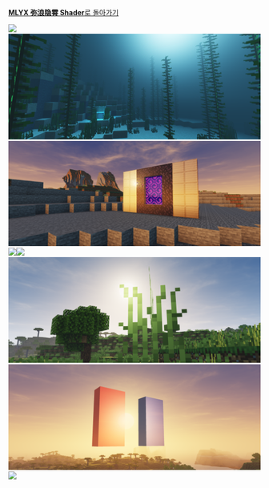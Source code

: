 [**MLYX 弥浪隐霄 Shader**로 돌아가기](https://github.com/DominoKorean/Render-dragon-shader-list/blob/main/language/ko_kr/README.md#mlyx-%E5%BC%A5%E6%B5%AA%E9%9A%90%E9%9C%84-shader)

![](/screenshots/MLYX%20弥浪隐霄%20Shader/IMG_7001.png)![](/screenshots/MLYX%20弥浪隐霄%20Shader/IMG_7069.png)![](/screenshots/MLYX%20弥浪隐霄%20Shader/IMG_7071.png)![](/screenshots/MLYX%20弥浪隐霄%20Shader/IMG_7073.png)![](/screenshots/MLYX%20弥浪隐霄%20Shader/IMG_7074.png)![](/screenshots/MLYX%20弥浪隐霄%20Shader/IMG_7083.png)![](/screenshots/MLYX%20弥浪隐霄%20Shader/IMG_7084.png)![](/screenshots/MLYX%20弥浪隐霄%20Shader/IMG_7086.png)
